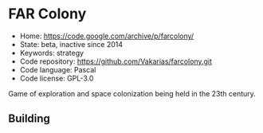 # FAR Colony

- Home: https://code.google.com/archive/p/farcolony/
- State: beta, inactive since 2014
- Keywords: strategy
- Code repository: https://github.com/Vakarias/farcolony.git
- Code language: Pascal
- Code license: GPL-3.0

Game of exploration and space colonization being held in the 23th century.

## Building
